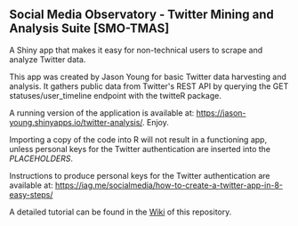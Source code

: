 ## Social Media Observatory - Twitter Mining and Analysis Suite [SMO-TMAS]
A Shiny app that makes it easy for non-technical users to scrape and analyze Twitter data.

This app was created by Jason Young for basic Twitter data harvesting and analysis. It gathers public data from Twitter's REST API by querying the GET statuses/user_timeline endpoint with the twitteR package.

A running version of the application is available at: https://jason-young.shinyapps.io/twitter-analysis/. Enjoy.

Importing a copy of the code into R will not result in a functioning app, unless personal keys for the Twitter authentication are inserted into the _PLACEHOLDERS_.

Instructions to produce personal keys for the Twitter authentication are available at: https://iag.me/socialmedia/how-to-create-a-twitter-app-in-8-easy-steps/

A detailed tutorial can be found in the [Wiki](https://github.com/Leibniz-HBI/SMO-TMAS/wiki) of this repository.
